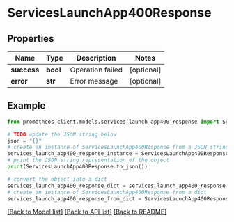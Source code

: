 # ServicesLaunchApp400Response


## Properties

Name | Type | Description | Notes
------------ | ------------- | ------------- | -------------
**success** | **bool** | Operation failed | [optional] 
**error** | **str** | Error message | [optional] 

## Example

```python
from prometheos_client.models.services_launch_app400_response import ServicesLaunchApp400Response

# TODO update the JSON string below
json = "{}"
# create an instance of ServicesLaunchApp400Response from a JSON string
services_launch_app400_response_instance = ServicesLaunchApp400Response.from_json(json)
# print the JSON string representation of the object
print(ServicesLaunchApp400Response.to_json())

# convert the object into a dict
services_launch_app400_response_dict = services_launch_app400_response_instance.to_dict()
# create an instance of ServicesLaunchApp400Response from a dict
services_launch_app400_response_from_dict = ServicesLaunchApp400Response.from_dict(services_launch_app400_response_dict)
```
[[Back to Model list]](../README.md#documentation-for-models) [[Back to API list]](../README.md#documentation-for-api-endpoints) [[Back to README]](../README.md)


